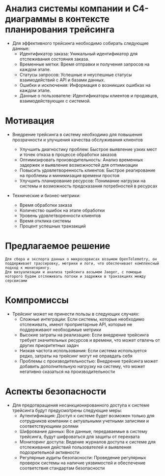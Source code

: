 # Анализ системы компании и C4-диаграммы в контексте планирования трейсинга


* Для эффективного трейсинга необходимо собирать следующие данные:
    + Идентификатор заказа: Уникальный идентификатор для отслеживания состояния заказа.
    + Временные метки: Время отправки и получения запросов на каждом этапе.
    + Статусы запросов: Успешные и неуспешные статусы взаимодействий с API и базами данных.
    + Ошибки и исключения: Информация о возникших ошибках на каждом этапе.
    + Данные о пользователе: Идентификаторы клиентов и продавцов, взаимодействующих с системой.

# Мотивация

* Внедрение трейсинга в систему необходимо для повышения прозрачности и улучшения качества обслуживания клиентов
    + Улучшить диагностику проблем: Быстрое выявление узких мест и точек отказа в процессе обработки заказов
    + Оптимизировать производительность: Анализ временных задержек и выявление возможностей для оптимизации
    + Повысить удовлетворенность клиентов: Быстрое реагирование на проблемы и минимизация времени простоя
    + Улучшить планирование ресурсов: Понимание нагрузки на системы и возможность предсказания потребностей в ресурсах

* Технические и бизнес-метрики:
    + Время обработки заказа
    + Количество ошибок на этапе обработки
    + Уровень удовлетворенности клиентов
    + Время отклика системы
    + Процент успешных транзакций

# Предлагаемое решение

    Для сбора и экспорта данных о микросервисах возьмем OpenTelemetry, он поддерживает трассировку, метрики и логи, что обеспечивает комплексный подход к мониторингу.
    Для визуализации и анализа трейсинга возьмем Jaeger, с помощью которого будем отслеживать потоки и задрежки в транзакциях между серсвисами

# Компромиссы

* Трейсинг может не принести пользы в следующих случаях:
    + Сложные интеграции: Если системы, которые необходимо отслеживать, имеют проприетарные API, которые не поддерживают необходимые метрики
    + Высокие затраты на реализацию: Если внедрение трейсинга требует значительных ресурсов и времени, что может отвлечь от других приоритетных задач
    + Низкая частота использования: Если система используется редко, затраты на трейсинг могут не оправдать себя
    + Проблемы с производительностью: Внедрение трейсинга может добавить дополнительную нагрузку на систему, что может негативно сказаться на производительности

# Аспекты безопасности
    
* Для предотвращения несанкционированного доступа к системе трейсинга будут предусмотрены следующие меры:
    + Аутентификация: Доступ к системе будет возможен только для сотрудников компании с актуальными учетными записями и соответствующими ролями
    + Шифрование данных: Все данные, передаваемые в систему трейсинга, будут шифроваться для защиты от перехвата
    + Мониторинг доступа: Ведение журналов доступа к системе для отслеживания действий пользователей и выявления подозрительной активности
    + Регулярные аудиты безопасности: Проведение регулярных проверок системы на наличие уязвимостей и обеспечение соответствия стандартам безопасности